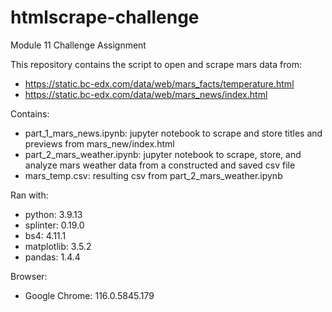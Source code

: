 # htmlscrape-challenge
Module 11 Challenge Assignment

This repository contains the script to open and scrape mars data from: 
- https://static.bc-edx.com/data/web/mars_facts/temperature.html
- https://static.bc-edx.com/data/web/mars_news/index.html

Contains:
  - part_1_mars_news.ipynb: jupyter notebook to scrape and store titles and previews from mars_new/index.html
  - part_2_mars_weather.ipynb: jupyter notebook to scrape, store, and analyze mars weather data from a constructed and saved csv file
  - mars_temp.csv: resulting csv from part_2_mars_weather.ipynb

Ran with:
  - python: 3.9.13
  - splinter: 0.19.0
  - bs4: 4.11.1
  - matplotlib: 3.5.2
  - pandas: 1.4.4

Browser:
  - Google Chrome: 116.0.5845.179
